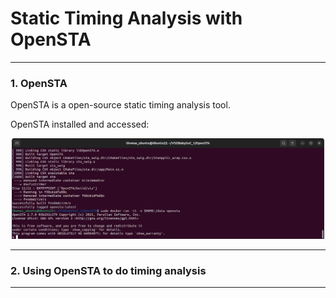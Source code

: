 # Static Timing Analysis with OpenSTA
---

### 1. OpenSTA

OpenSTA is a open-source static timing analysis tool.

OpenSTA installed and accessed:

<div align="center"><img src="images/opensta_.png" alt="Alt Text" width="500"/> </div>

---
### 2. Using OpenSTA to do timing analysis
---


